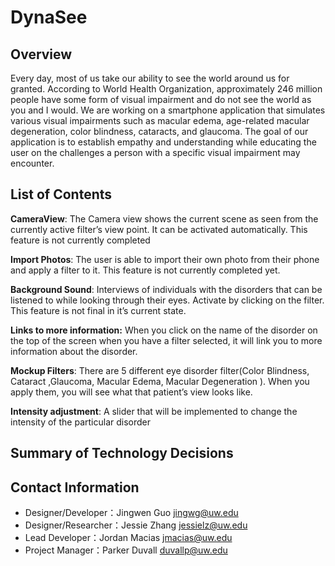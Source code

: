 DynaSee
===========================

## Overview

Every day, most of us take our ability to see the world around us for granted. According to World Health Organization, approximately 246 million people have some form of visual impairment and do not see the world as you and I would. We are working on a smartphone application that simulates various visual impairments such as macular edema, age-related macular degeneration, color blindness, cataracts, and glaucoma. The goal of our application is to establish empathy and understanding while educating the user on the challenges a person with a specific visual impairment may encounter.


## List of Contents 
> 
**CameraView**: The Camera view shows the current scene as seen from the currently active filter’s view point. It can be activated automatically. This feature is not currently completed

**Import Photos**: The user is able to import their own photo from their phone and apply a filter to it. This feature is not currently completed yet.

**Background Sound**: Interviews of individuals with the disorders that can be listened to while looking through their eyes. Activate by clicking on the filter. This feature is not final in it’s current state.

**Links to more information:** When you click on the name of the disorder on the top of the screen when you have a filter selected, it will link you to more information about the disorder.

**Mockup Filters**: There are 5 different eye disorder filter(Color Blindness, Cataract ,Glaucoma, Macular Edema, Macular Degeneration ). When you apply them, you will see what that patient’s view looks like. 

**Intensity adjustment**: A slider that will be implemented to change the intensity of the particular disorder

## Summary of Technology Decisions





## Contact Information
* Designer/Developer：Jingwen Guo  jingwg@uw.edu
* Designer/Researcher：Jessie Zhang  jessielz@uw.edu
* Lead Developer：Jordan Macias  jmacias@uw.edu 
* Project Manager：Parker Duvall  duvallp@uw.edu 





